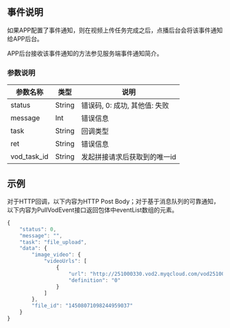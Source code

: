 ## 事件说明
如果APP配置了事件通知，则在视频上传任务完成之后，点播后台会将该事件通知给APP后台。

APP后台接收该事件通知的方法参见服务端事件通知简介。

### 参数说明
| 参数名称 | 类型 | 说明 |
|---------|---------|---------|
| status | String | 错误码, 0: 成功, 其他值: 失败 |
| message | Int | 错误信息  |
| task | String | 回调类型 |
| ret | String | 错误信息  |
| vod_task_id | String | 发起拼接请求后获取到的唯一id |

## 示例
对于HTTP回调，以下内容为HTTP Post Body；对于基于消息队列的可靠通知，以下内容为PullVodEvent接口返回包体中eventList数组的元素。

```javascript
{
    "status": 0,
    "message": "",
    "task": "file_upload",
    "data": {
        "image_video": {
            "videoUrls": [
                {
                    "url": "http://251000330.vod2.myqcloud.com/vod251000330/14508071098244959037/f0.flv",
                    "definition": "0"
                }
            ]
        },
        "file_id": "14508071098244959037"
    }
}
```






